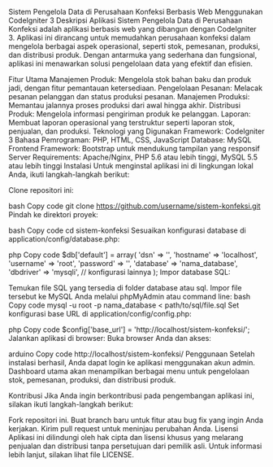Sistem Pengelola Data di Perusahaan Konfeksi Berbasis Web Menggunakan CodeIgniter 3
Deskripsi
Aplikasi Sistem Pengelola Data di Perusahaan Konfeksi adalah aplikasi berbasis web yang dibangun dengan CodeIgniter 3. Aplikasi ini dirancang untuk memudahkan perusahaan konfeksi dalam mengelola berbagai aspek operasional, seperti stok, pemesanan, produksi, dan distribusi produk. Dengan antarmuka yang sederhana dan fungsional, aplikasi ini menawarkan solusi pengelolaan data yang efektif dan efisien.

Fitur Utama
Manajemen Produk: Mengelola stok bahan baku dan produk jadi, dengan fitur pemantauan ketersediaan.
Pengelolaan Pesanan: Melacak pesanan pelanggan dan status produksi pesanan.
Manajemen Produksi: Memantau jalannya proses produksi dari awal hingga akhir.
Distribusi Produk: Mengelola informasi pengiriman produk ke pelanggan.
Laporan: Membuat laporan operasional yang terstruktur seperti laporan stok, penjualan, dan produksi.
Teknologi yang Digunakan
Framework: CodeIgniter 3
Bahasa Pemrograman: PHP, HTML, CSS, JavaScript
Database: MySQL
Frontend Framework: Bootstrap untuk mendukung tampilan yang responsif
Server Requirements: Apache/Nginx, PHP 5.6 atau lebih tinggi, MySQL 5.5 atau lebih tinggi
Instalasi
Untuk menginstal aplikasi ini di lingkungan lokal Anda, ikuti langkah-langkah berikut:

Clone repositori ini:

bash
Copy code
git clone https://github.com/username/sistem-konfeksi.git
Pindah ke direktori proyek:

bash
Copy code
cd sistem-konfeksi
Sesuaikan konfigurasi database di application/config/database.php:

php
Copy code
$db['default'] = array(
    'dsn'   => '',
    'hostname' => 'localhost',
    'username' => 'root',
    'password' => '',
    'database' => 'nama_database',
    'dbdriver' => 'mysqli',
    // konfigurasi lainnya
);
Impor database SQL:

Temukan file SQL yang tersedia di folder database atau sql.
Impor file tersebut ke MySQL Anda melalui phpMyAdmin atau command line:
bash
Copy code
mysql -u root -p nama_database < path/to/sql/file.sql
Set konfigurasi base URL di application/config/config.php:

php
Copy code
$config['base_url'] = 'http://localhost/sistem-konfeksi/';
Jalankan aplikasi di browser: Buka browser Anda dan akses:

arduino
Copy code
http://localhost/sistem-konfeksi/
Penggunaan
Setelah instalasi berhasil, Anda dapat login ke aplikasi menggunakan akun admin. Dashboard utama akan menampilkan berbagai menu untuk pengelolaan stok, pemesanan, produksi, dan distribusi produk.

Kontribusi
Jika Anda ingin berkontribusi pada pengembangan aplikasi ini, silakan ikuti langkah-langkah berikut:

Fork repositori ini.
Buat branch baru untuk fitur atau bug fix yang ingin Anda kerjakan.
Kirim pull request untuk meninjau perubahan Anda.
Lisensi
Aplikasi ini dilindungi oleh hak cipta dan lisensi khusus yang melarang penjualan dan distribusi tanpa persetujuan dari pemilik asli. Untuk informasi lebih lanjut, silakan lihat file LICENSE.